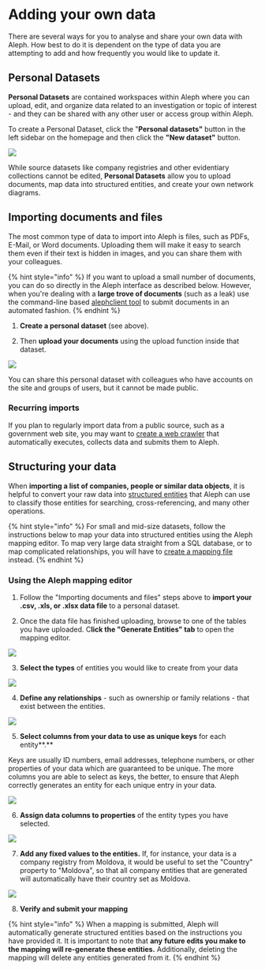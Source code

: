# Adding your own data

There are several ways for you to analyse and share your own data with Aleph. How best to do it is dependent on the type of data you are attempting to add and how frequently you would like to update it.

## Personal Datasets

**Personal Datasets** are contained workspaces within Aleph where you can upload, edit, and organize data related to an investigation or topic of interest - and they can be shared with any other user or access group within Aleph.

To create a Personal Dataset, click the "**Personal datasets"** button in the left sidebar on the homepage and then click the **"New dataset"** button. 

![](../.gitbook/assets/screenshot-2019-12-02-at-16.14.51.png)

While source datasets like company registries and other evidentiary collections cannot be edited, **Personal Datasets** allow you to upload documents, map data into structured entities, and create your own network diagrams. 

## Importing documents and files

The most common type of data to import into Aleph is files, such as PDFs, E-Mail, or Word documents. Uploading them will make it easy to search them even if their text is hidden in images, and you can share them with your colleagues.

{% hint style="info" %}
If you want to upload a small number of documents, you can do so directly in the Aleph interface as described below. However, when you're dealing with a **large trove of documents** \(such as a leak\) use the command-line based [alephclient tool](../developers/alephclient.md) to submit documents in an automated fashion.
{% endhint %}

1. **Create a personal dataset** \(see above\).

2. Then **upload your documents** using the upload function inside that dataset.  

![](../.gitbook/assets/screenshot-2019-12-02-at-16.17.33.png)

You can share this personal dataset with colleagues who have accounts on the site and groups of users, but it cannot be made public.

### Recurring imports

If you plan to regularly import data from a public source, such as a government web site, you may want to [create a web crawler](../developers/memorious.md) that automatically executes, collects data and submits them to Aleph.

## Structuring your data

When **importing a list of companies, people or similar data objects**, it is helpful to convert your raw data into [structured entities](../developers/followthemoney.md) that Aleph can use to classify those entities for searching, cross-referencing, and many other operations.

{% hint style="info" %}
For small and mid-size datasets, follow the instructions below to map your data into structured entities using the Aleph mapping editor. To map very large data straight from a SQL database, or to map complicated relationships, you will have to [create a mapping file](../developers/mappings.md) instead.
{% endhint %}

### Using the Aleph mapping editor

1. Follow the "Importing documents and files" steps above to **import your .csv, .xls, or .xlsx data file** to a personal dataset.

2. Once the data file has finished uploading, browse to one of the tables you have uploaded. C**lick the "Generate Entities" tab** to open the mapping editor.

![](../.gitbook/assets/screenshot-2019-12-02-at-15.32.13.png)

3. **Select the types** of entities you would like to create from your data

![](../.gitbook/assets/screenshot-2019-12-02-at-15.54.27.png)

4. **Define any relationships** - such as ownership or family relations - that exist between the entities.

![](../.gitbook/assets/screenshot-2019-12-02-at-16.12.25.png)

5. **Select columns from your data to use as unique keys** for each entity**.** 

Keys are usually ID numbers, email addresses, telephone numbers, or other properties of your data which are guaranteed to be unique. The more columns you are able to select as keys, the better, to ensure that Aleph correctly generates an entity for each unique entry in your data.

![](../.gitbook/assets/screenshot-2019-12-02-at-16.08.29.png)

6. **Assign data columns to properties** of the entity types you have selected. 

![](../.gitbook/assets/screenshot-2019-12-02-at-15.56.15.png)

7.  **Add any fixed values to the entities.** If, for instance, your data is a company registry from Moldova, it would be useful to set the "Country" property to "Moldova", so that all company entities that are generated will automatically have their country set as Moldova.

![](../.gitbook/assets/screenshot-2019-12-02-at-15.57.57.png)

8.  **Verify and submit your mapping**

{% hint style="info" %}
When a mapping is submitted, Aleph will automatically generate structured entities based on the instructions you have provided it. It is important to note that **any** **future edits you make to the mapping will re-generate these entities.**  Additionally, deleting the mapping will delete any entities generated from it. 
{% endhint %}

